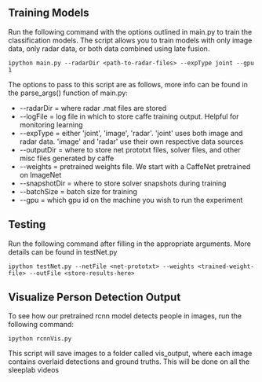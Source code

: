 ## Training Models

Run the following command with the options outlined in main.py to train the classification models.
The script allows you to train models with only image data, only radar data, or both data combined using late fusion.

```
ipython main.py --radarDir <path-to-radar-files> --expType joint --gpu 1
```
The options to pass to this script are as follows, more info can be found in the parse_args() function of main.py:

- --radarDir = where radar .mat files are stored
- --logFile = log file in which to store caffe training output. Helpful for monitoring learning
- --expType = either 'joint', 'image', 'radar'. 'joint' uses both image and radar data. 'image'
		and 'radar' use their own respective data sources
- --outputDir = where to store net prototxt files, solver files, and other misc files generated by caffe
- --weights = pretrained weights file. We start with a CaffeNet pretrained on ImageNet
- --snapshotDir = where to store solver snapshots during training
- --batchSize = batch size for training
- --gpu = which gpu id on the machine you wish to run the experiment


## Testing

Run the following command after filling in the appropriate arguments. More details can be found in testNet.py

```
ipython testNet.py --netFile <net-prototxt> --weights <trained-weight-file> --outFile <store-results-here>
```

## Visualize Person Detection Output

To see how our pretrained rcnn model detects people in images, run the following command:

```
ipython rcnnVis.py
```

This script will save images to a folder called vis_output, where each image contains overlaid detections and ground truths.
This will be done on all the sleeplab videos

